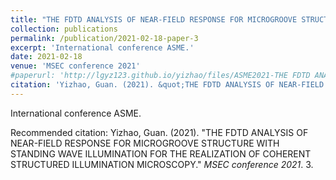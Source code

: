 ```yaml
---
title: "THE FDTD ANALYSIS OF NEAR-FIELD RESPONSE FOR MICROGROOVE STRUCTURE WITH STANDING WAVE ILLUMINATION FOR THE REALIZATION OF COHERENT STRUCTURED ILLUMINATION MICROSCOPY"
collection: publications
permalink: /publication/2021-02-18-paper-3
excerpt: 'International conference ASME.'
date: 2021-02-18
venue: 'MSEC conference 2021'
#paperurl: 'http://lgyz123.github.io/yizhao/files/ASME2021-THE FDTD ANALYSIS OF NEAR-FIELD RESPONSE FOR MICROGROOVE STRUCTURE WITH STANDING WAVE ILLUMINATION FOR THE REALIZATION OF COHERENT STRUCTURED ILLUMINATION MICROSCOPY.pdf'
citation: 'Yizhao, Guan. (2021). &quot;THE FDTD ANALYSIS OF NEAR-FIELD RESPONSE FOR MICROGROOVE STRUCTURE WITH STANDING WAVE ILLUMINATION FOR THE REALIZATION OF COHERENT STRUCTURED ILLUMINATION MICROSCOPY.&quot; <i>MSEC conference 2021</i>. 3.'
---
```

International conference ASME.



Recommended citation: Yizhao, Guan. (2021). "THE FDTD ANALYSIS OF NEAR-FIELD RESPONSE FOR MICROGROOVE STRUCTURE WITH STANDING WAVE ILLUMINATION FOR THE REALIZATION OF COHERENT STRUCTURED ILLUMINATION MICROSCOPY." <i>MSEC conference 2021</i>. 3.
